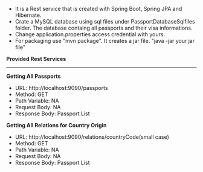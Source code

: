 * It is a Rest service that is created with Spring Boot, Spring JPA and Hibernate.
* Crate a MySQL database using sql files under PassportDatabaseSqlfiles folder. The database containg all passports and their visa informations.
* Change application.properties access credential with yours.
* For packaging use "mvn package". It creates a jar file. "java -jar your jar file"


**Provided Rest Services**
***********************************************************************************
**Getting All Passports**
* URL: http://localhost:9090/passports
* Method: GET
* Path Variable: NA
* Request Body: NA
* Response Body: Passport List

**Getting All Relations for Country Origin**
* URL: http://localhost:9090/relations/countryCode(small case)
* Method: GET
* Path Variable: NA
* Request Body: NA
* Response Body: Passport List

